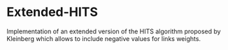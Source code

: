 # Extended-HITS
Implementation of an extended version of the HITS algorithm proposed by Kleinberg which allows to include negative values for links weights.
